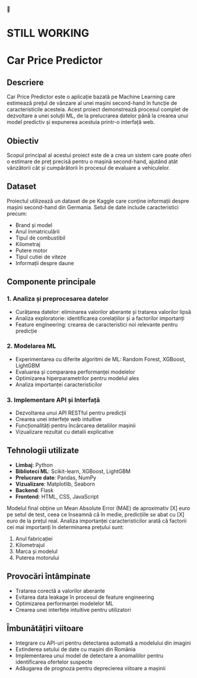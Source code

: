 :construction:
# STILL WORKING

# Car Price Predictor

## Descriere

Car Price Predictor este o aplicație bazată pe Machine Learning care estimează prețul de vânzare al unei mașini second-hand în funcție de caracteristicile acesteia. Acest proiect demonstrează procesul complet de dezvoltare a unei soluții ML, de la prelucrarea datelor până la crearea unui model predictiv și expunerea acestuia printr-o interfață web.

## Obiectiv

Scopul principal al acestui proiect este de a crea un sistem care poate oferi o estimare de preț precisă pentru o mașină second-hand, ajutând atât vânzătorii cât și cumpărătorii în procesul de evaluare a vehiculelor.

## Dataset

Proiectul utilizează un dataset de pe Kaggle care conține informații despre mașini second-hand din Germania. Setul de date include caracteristici precum:
- Brand și model
- Anul înmatriculării
- Tipul de combustibil
- Kilometraj
- Putere motor
- Tipul cutiei de viteze
- Informații despre daune

## Componente principale

### 1. Analiza și preprocesarea datelor
- Curățarea datelor: eliminarea valorilor aberante și tratarea valorilor lipsă
- Analiza exploratorie: identificarea corelațiilor și a factorilor importanți
- Feature engineering: crearea de caracteristici noi relevante pentru predicție

### 2. Modelarea ML
- Experimentarea cu diferite algoritmi de ML: Random Forest, XGBoost, LightGBM
- Evaluarea și compararea performanței modelelor
- Optimizarea hiperparametrilor pentru modelul ales
- Analiza importanței caracteristicilor

### 3. Implementare API și Interfață
- Dezvoltarea unui API RESTful pentru predicții
- Crearea unei interfețe web intuitive 
- Funcționalități pentru încărcarea detaliilor mașinii
- Vizualizare rezultat cu detalii explicative

## Tehnologii utilizate

- **Limbaj**: Python
- **Biblioteci ML**: Scikit-learn, XGBoost, LightGBM
- **Prelucrare date**: Pandas, NumPy
- **Vizualizare**: Matplotlib, Seaborn
- **Backend**: Flask
- **Frontend**: HTML, CSS, JavaScript


Modelul final obține un Mean Absolute Error (MAE) de aproximativ [X] euro pe setul de test, ceea ce înseamnă că în medie, predicțiile se abat cu [X] euro de la prețul real. Analiza importanței caracteristicilor arată că factorii cei mai importanți în determinarea prețului sunt:

1. Anul fabricației
2. Kilometrajul
3. Marca și modelul
4. Puterea motorului

## Provocări întâmpinate

- Tratarea corectă a valorilor aberante
- Evitarea data leakage în procesul de feature engineering
- Optimizarea performanței modelelor ML
- Crearea unei interfețe intuitive pentru utilizatori

## Îmbunătățiri viitoare

- Integrare cu API-uri pentru detectarea automată a modelului din imagini
- Extinderea setului de date cu mașini din România
- Implementarea unui model de detectare a anomaliilor pentru identificarea ofertelor suspecte
- Adăugarea de prognoza pentru deprecierea viitoare a mașinii

